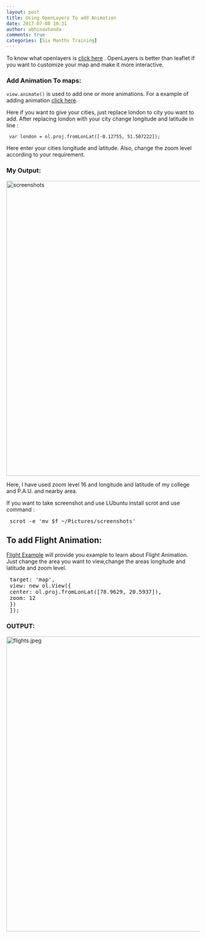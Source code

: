 ```yaml
---
layout: post
title: Using OpenLayers To add Animation
date: 2017-07-08 10:31
author: abhinavhanda
comments: true
categories: [Six Months Training]
---
```

To know what openlayers is <a href="https://openlayers.org/">click here</a> . OpenLayers is better than leaflet if you want to customize your map and make it more interactive.
<h3>Add Animation To maps:</h3>
<code>view.animate()</code> is used to add one or more animations. For a example of adding animation <a href="http://openlayers.org/en/latest/examples/animation.html">click here</a>.

Here if you want to give your cities, just replace london to city you want to add. After replacing london with your city change longitude and latitude in line :
<pre class=" language-markup"><code id="example-source" class=" language-markup"><span class="token script language-javascript"> <span class="token keyword">var</span> london <span class="token operator">=</span> ol<span class="token punctuation">.</span>proj<span class="token punctuation">.</span><span class="token function">fromLonLat</span><span class="token punctuation">(</span><span class="token punctuation">[</span><span class="token operator">-</span><span class="token number">0.12755</span><span class="token punctuation">,</span> <span class="token number">51.507222</span><span class="token punctuation">]</span><span class="token punctuation">)</span><span class="token punctuation">;</span></span></code></pre>
Here enter your cities longitude and latitude. Also, change the zoom level according to your requirement.
<h3>My Output:</h3>
<img class="alignnone size-full wp-image-379" src="https://abhinavhanda.files.wordpress.com/2017/07/screenshots.png" alt="screenshots" width="1366" height="768" />

Here, I have used zoom level 16 and longitude and latitude of my college and P.A.U. and nearby area.

If you want to take screenshot and use LUbuntu install scrot and use command :
<pre> scrot -e 'mv $f ~/Pictures/screenshots'</pre>
<h2>To add Flight Animation:</h2>
<a href="http://openlayers.org/en/latest/examples/flight-animation.html">Flight Example</a> will provide you example to learn about Flight Animation. Just change the area you want to view,change the areas longitude and latitude and zoom level.
<pre> target: 'map',
 view: new ol.View({
 center: ol.proj.fromLonLat([78.9629, 20.5937]),
 zoom: 12
 })
 });</pre>
<h3>OUTPUT:</h3>
<img class="alignnone size-full wp-image-398" src="https://abhinavhanda.files.wordpress.com/2017/07/flights.png" alt="flights.jpeg" width="1366" height="768" />

